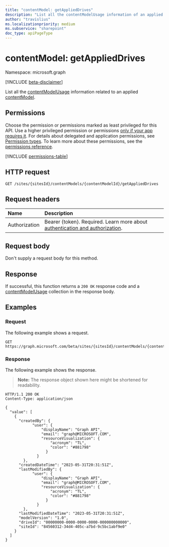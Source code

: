 ```yaml
---
title: "contentModel: getAppliedDrives"
description: "List all the contentModelUsage information of an applied contentModel."
author: "travislius"
ms.localizationpriority: medium
ms.subservice: "sharepoint"
doc_type: apiPageType
---
```


# contentModel: getAppliedDrives

Namespace: microsoft.graph

[!INCLUDE [beta-disclaimer](../../includes/beta-disclaimer.md)]

List all the [contentModelUsage](../resources/contentmodel.md) information related to an applied [contentModel](../resources/contentmodel.md).

## Permissions

Choose the permission or permissions marked as least privileged for this API. Use a higher privileged permission or permissions [only if your app requires it](/graph/permissions-overview#best-practices-for-using-microsoft-graph-permissions). For details about delegated and application permissions, see [Permission types](/graph/permissions-overview#permission-types). To learn more about these permissions, see the [permissions reference](/graph/permissions-reference).

<!-- {
  "blockType": "permissions",
  "name": "contentmodel-getapplieddrives-permissions"
}
-->
[!INCLUDE [permissions-table](../includes/permissions/contentmodel-getapplieddrives-permissions.md)]

## HTTP request

<!-- {
  "blockType": "ignored"
}
-->
``` http
GET /sites/{sitesId}/contentModels/{contentModelId}/getAppliedDrives
```

## Request headers

|Name|Description|
|:---|:---|
|Authorization|Bearer {token}. Required. Learn more about [authentication and authorization](/graph/auth/auth-concepts).|

## Request body

Don't supply a request body for this method.

## Response

If successful, this function returns a `200 OK` response code and a [contentModelUsage](../resources/contentmodelusage.md) collection in the response body.

## Examples

### Request

The following example shows a request.
<!-- {
  "blockType": "request",
  "name": "contentmodelthis.getapplieddrives"
}
-->
``` http
GET https://graph.microsoft.com/beta/sites/{sitesId}/contentModels/{contentModelId}/getAppliedDrives
```


### Response

The following example shows the response.
>**Note:** The response object shown here might be shortened for readability.
<!-- {
  "blockType": "response",
  "truncated": true,
  "@odata.type": "Collection(microsoft.graph.contentModelUsage)"
}
-->
``` http
HTTP/1.1 200 OK
Content-Type: application/json

{
  "value": [
    {
      "createdBy": {
            "user": {
                "displayName": "Graph API",
                "email": "graph@MICROSOFT.COM",
                "resourceVisualization": {
                    "acronym": "TL",
                    "color": "#881798"
                  }
              }
        },
      "createdDateTime": "2023-05-31T20:31:51Z",
      "lastModifiedBy": {
            "user": {
                "displayName": "Graph API",
                "email": "graph@MICROSOFT.COM",
                "resourceVisualization": {
                    "acronym": "TL",
                    "color": "#881798"
                  }
              }
        },
      "lastModifiedDateTime": "2023-05-31T20:31:51Z",
      "modelVersion": "1.0",
      "driveId": "00000000-0000-0000-0000-000000000000",
      "siteId": "84560312-34d4-405c-a7bd-9c5bc1abf9e0"
    }
  ]
}
```

